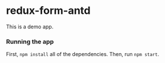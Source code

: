 # redux-form-antd

This is a demo app.

### Running the app

First, `npm install` all of the dependencies. Then, run `npm start`.
